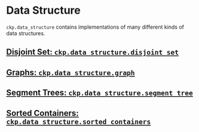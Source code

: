 # Data Structure

`ckp.data_structure` contains implementations of many different kinds of data structures.

## [Disjoint Set: `ckp.data_structure.disjoint_set`](./disjoint_set.md)
## [Graphs: `ckp.data_structure.graph`](./graph.md)
## [Segment Trees: `ckp.data_structure.segment_tree`](./segment_tree.md)
## [Sorted Containers: `ckp.data_structure.sorted_containers`](./sorted_containers.md)
